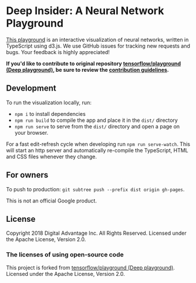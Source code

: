 # Deep Insider: A Neural Network Playground

[This playground][playground page] is an interactive visualization of neural networks, written in
TypeScript using d3.js. We use GitHub issues for tracking new requests and bugs.
Your feedback is highly appreciated!

**If you'd like to contribute to original repository [tensorflow/playground (Deep playground)][original page], be sure to review the [contribution guidelines](CONTRIBUTING.md).**

## Development

To run the visualization locally, run:
- `npm i` to install dependencies
- `npm run build` to compile the app and place it in the `dist/` directory
- `npm run serve` to serve from the `dist/` directory and open a page on your browser.

For a fast edit-refresh cycle when developing run `npm run serve-watch`.
This will start an http server and automatically re-compile the TypeScript,
HTML and CSS files whenever they change.

## For owners
To push to production: `git subtree push --prefix dist origin gh-pages`.

This is not an official Google product.

## License

Copyright 2018 Digital Advantage Inc. All Rights Reserved.
Licensed under the Apache License, Version 2.0.

### The licenses of using open-source code

This project is forked from [tensorflow/playground (Deep playground)][original page].  
Licensed under the Apache License, Version 2.0.

[playground page]: https://deepinsider.github.io/playground/
[original page]: https://github.com/tensorflow/playground
